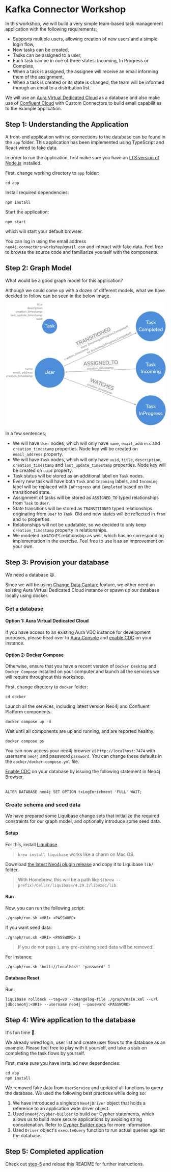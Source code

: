 # Kafka Connector Workshop

In this workshop, we will build a very simple team-based task management application with the following requirements;

- Supports multiple users, allowing creation of new users and a simple login flow,
- New tasks can be created,
- Tasks can be assigned to a user,
- Each task can be in one of three states: Incoming, In Progress or Complete,
- When a task is assigned, the assignee will receive an email informing them of the assignment,
- When a task is created or its state is changed, the team will be informed through an email to a distribution list.

We will use an [Aura Virtual Dedicated Cloud](https://neo4j.com/product/auradb/) as a database and also make use
of [Confluent Cloud](https://www.confluent.io/confluent-cloud/) with Custom Connectors to build email capabilities to
the example application.

## Step 1: Understanding the Application

A front-end application with no connections to the database can be found in the `app` folder.
This application has been implemented using TypeScript and React wired to fake data.

In order to run the application, first make sure you have
an [LTS version of Node.js](https://nodejs.org/en/download/package-manager) installed.

First, change working directory to `app` folder:

```shell
cd app
```

Install required dependencies:

```shell
npm install
```

Start the application:

```shell
npm start
```

which will start your default browser.

You can log in using the email address `neo4j.connectors+workshop@gmail.com` and interact with fake data.
Feel free to browse the source code and familiarize yourself with the components.

## Step 2: Graph Model

What would be a good graph model for this application?

Although we could come up with a dozen of different models, what we have decided to follow can be seen in the below
image.

![Data Model](images/data-model.png "Data Model")

In a few sentences;

- We will have `User` nodes, which will only have `name`, `email_address` and `creation_timestamp` properties. Node key
  will be created on `email_address` property.
- We will have `Task` nodes, which will only have `uuid`, `title`, `description`, `creation_timestamp` and
  `last_update_timestamp` properties. Node key will be created on `uuid` property.
- Task status will be stored as an additional label on `Task` nodes.
- Every new task will have both `Task` and `Incoming` labels, and `Incoming` label will be replaced with `InProgress`
  and `Completed` based on the transitioned state.
- Assignment of tasks will be stored as `ASSIGNED_TO` typed relationships from `Task` to `User`.
- State transitions will be stored as `TRANSITIONED` typed relationships originating from `User` to `Task`. Old and new
  states will be reflected in `from` and `to` properties.
- Relationships will not be updatable, so we decided to only keep `creation_timestamp` property in relationships.
- We modeled a `WATCHES` relationship as well, which has no corresponding implementation in the exercise. Feel free to
  use it as an improvement on your own.

## Step 3: Provision your database

We need a database :smiley:.

Since we will be using [Change Data Capture](https://neo4j.com/docs/cdc) feature, we either need an existing Aura
Virtual Dedicated Cloud instance or spawn up our database locally using docker.

### Get a database

#### Option 1: Aura Virtual Dedicated Cloud

If you have access to an existing Aura VDC instance for development purposes, please head over
to [Aura Console](https://console.neo4j.io) and [enable CDC](https://neo4j.com/docs/cdc/current/get-started/aura/) on
your instance.

#### Option 2: Docker Compose

Otherwise, ensure that you have a recent version of `Docker Desktop` and `Docker Compose` installed on your computer and
launch all the services we will require throughout this workshop.

First, change directory to `docker` folder:

```shell
cd docker
```

Launch all the services, including latest version Neo4j and Confluent Platform components.

```shell
docker compose up -d
```

Wait until all components are up and running, and are reported healthy.

```shell
docker compose ps
```

You can now access your neo4j browser at `http://localhost:7474` with username `neo4j` and password `password`.
You can change these defaults in the `docker/docker-compose.yml` file.

[Enable CDC](https://neo4j.com/docs/cdc/current/get-started/self-managed/) on your database by issuing the following
statement in Neo4j Browser.

```cypher

ALTER DATABASE neo4j SET OPTION txLogEnrichment 'FULL' WAIT;
```

### Create schema and seed data

We have prepared some Liquibase change sets that initialize the required constraints for our graph model, and optionally
introduce some seed data.

#### Setup

For this, install [Liquibase](https://www.liquibase.com/download).

> `brew install liquibase` works like a charm on Mac OS.

Download [the latest Neo4j plugin release](https://github.com/liquibase/liquibase-neo4j/releases/download/v4.29.2/liquibase-neo4j-4.29.2-full.jar)
and copy it to Liquibase `lib/` folder.

> With Homebrew, this will be a path like `$(brew --prefix)/Cellar/liquibase/4.29.2/libexec/lib`.

#### Run

Now, you can run the following script:

```
./graph/run.sh <URI> <PASSWORD>
```

If you want seed data:

```
./graph/run.sh <URI> <PASSWORD> 1
```

> If you do not pass `1`, any pre-existing seed data will be removed!

For instance:

```
./graph/run.sh 'bolt://localhost' 'password' 1
```

#### Database Reset

Run:

```
liquibase rollback --tag=v0 --changelog-file ./graph/main.xml --url jdbc:neo4j:<URI> --username neo4j --password <PASSWORD>
```

## Step 4: Wire application to the database

It's fun time :tada:.

We already wired login, user list and create user flows to the database as an example. Please feel free to
play with it yourself, and take a stab on completing the task flows by yourself.

First, make sure you have installed new dependencies:

```shell
cd app
npm install
```

We removed fake data from `UserService` and updated all functions to query the database. We used the following best
practices while doing so:

1. We have introduced a singleton `Neo4jDriver` object that holds a reference to an application wide driver object.
2. Used `@neo4j/cypher-builder` to build our Cypher statements, which allows us to build more secure applications by
   avoiding string concatenation. Refer
   to [Cypher Builder docs](https://neo4j.github.io/cypher-builder/cypher-builder/current/) for more information.
3. Used `Driver` object's `executeQuery` function to run actual queries against the database.

## Step 5: Completed application

Check out [step-5](https://github.com/neo4j/kafka-connector-workshop/tree/step-5) and reload this README for further
instructions. 
